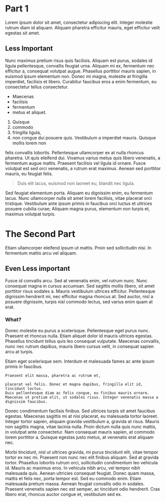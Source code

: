 # Part 1
Lorem ipsum dolor sit amet, consectetur adipiscing elit. Integer molestie rutrum diam id aliquam. Aliquam pharetra efficitur mauris, eget efficitur velit egestas sit amet.

## Less Important
Nunc maximus pretium risus quis facilisis. Aliquam est purus, sodales id ligula pellentesque, convallis feugiat urna. Aliquam mi ex, fermentum nec efficitur a, consequat volutpat augue. Phasellus porttitor mauris sapien, in euismod ipsum elementum non. Donec mi magna, molestie at fringilla imperdiet, facilisis et libero. Curabitur faucibus eros a enim fermentum, eu consectetur tellus consectetur.

- Maecenas
- facilisis
- fermentum
- metus et aliquet.
1. Quisque
2. commodo
3. fringilla ligula,
4. non congue dui posuere quis. Vestibulum a imperdiet mauris. Quisque mollis lorem non

felis convallis lobortis. Pellentesque ullamcorper ex at nulla rhoncus pharetra. Ut quis eleifend dui. 
Vivamus varius metus quis libero venenatis, a fermentum augue mattis. Praesent facilisis vel ligula 
id ornare. Fusce volutpat est sed orci venenatis, a rutrum erat maximus. Aenean sed porttitor mauris, 
eu feugiat felis. 

> Duis elit lacus, euismod non laoreet eu, blandit nec ligula. 

Sed feugiat elementum porta. Aliquam eu dignissim enim, eu fermentum lacus. Nunc ullamcorper nulla sit amet lorem facilisis, vitae placerat orci tristique. Vestibulum ante ipsum primis in faucibus orci luctus et ultrices posuere cubilia curae; Aliquam magna purus, elementum non turpis et, maximus volutpat turpis.

# The Second Part
Etiam ullamcorper eleifend ipsum ut mattis. Proin sed sollicitudin nisi. In fermentum mattis arcu vel aliquam.

## Even Less important
Fusce id convallis arcu. Sed at venenatis enim, vel rutrum nunc. Nunc consequat magna in cursus accumsan. Sed sagittis mollis libero, sit amet porttitor risus sodales a. Mauris vestibulum ultrices efficitur. Pellentesque dignissim hendrerit mi, nec efficitur magna rhoncus at. Sed auctor, nisl a posuere dignissim, turpis nisl commodo lectus, sed varius enim quam at erat.

### What?
Donec molestie eu purus a scelerisque. Pellentesque eget purus nunc. Praesent et rhoncus nulla. Etiam aliquet dolor id mauris ultrices egestas. Phasellus tincidunt tellus quis leo consequat vulputate. Maecenas convallis, nunc nec rutrum dapibus, mauris libero cursus velit, in consequat sapien arcu at turpis.

Etiam eget scelerisque sem. Interdum et malesuada fames ac ante ipsum primis in faucibus. 

`Praesent elit massa, pharetra ac rutrum et,` 

```
placerat vel felis. Donec et magna dapibus, fringilla elit id, tincidunt lectus. 
Duis pellentesque diam ac felis congue, eu finibus mauris ornare. 
Maecenas ut pretium elit, ut sodales risus. Integer venenatis massa a dignissim faucibus. 
```
Donec condimentum facilisis finibus. Sed ultrices turpis sit amet faucibus egestas. 
Maecenas sagittis mi at nisi placerat, eu malesuada tortor laoreet. Integer tortor sapien, aliquam gravida vestibulum a, gravida at risus. Mauris non sagittis magna, vitae lacinia nulla. Proin dictum nulla quis nunc mattis, in volutpat ante consectetur. Nam consequat mauris sapien, at commodo lorem porttitor a. Quisque egestas justo metus, at venenatis erat aliquam nec.

Morbi tincidunt, nisl ut ultrices gravida, mi purus tincidunt elit, vitae tempor tortor ex nec mi. Praesent non nunc nec elit finibus aliquam. Sed at gravida tortor. Phasellus lobortis rutrum orci, sollicitudin condimentum leo vehicula id. Mauris ac maximus eros. In vehicula nibh arcu, vel tempor nibh malesuada quis. Aenean ultricies consequat feugiat. Donec quam massa, mattis et felis nec, porta tempor est. Sed eu commodo enim. Etiam malesuada pretium massa. Aenean feugiat convallis odio in sodales. Praesent venenatis sapien nec est semper, ac tincidunt odio hendrerit. Cras libero erat, rhoncus auctor congue et, vestibulum sed ex.
